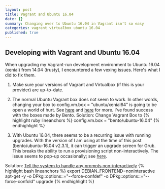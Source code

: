 ```yaml
---
layout: post
title: Vagrant and Ubuntu 16.04
date: {}
summary: Changing over to Ubuntu 16.04 in Vagrant isn't so easy
categories: vagrant virtualbox ubuntu 16.04
published: true
---
```

## Developing with Vagrant and Ubuntu 16.04

When upgrading my Vagrant-run development environment to Ubuntu 16.04 (xenial) from 14.04 (trusty), I encountered a few vexing issues. Here's what I did to fix them.

1) Make sure your versions of Vagrant and Virtualbox (if this is your provider) are up-to-date.

2) The normal Ubuntu Vagrant box does not seem to work. In other words, changing your box to config.vm.box = "ubuntu/xenial64" is going to be open a world of hurt. See [here](https://bugs.launchpad.net/cloud-images/+bug/1569237) and [here](https://github.com/mitchellh/vagrant/issues/7155#issuecomment-228568200) for more. I've found success with the boxes made by Bento.
Solution:
Change Vagrant Box to
{% highlight ruby lineanchors %}
config.vm.box = "bento/ubuntu-16.04"
{% endhighlight %}

3) With Ubuntu 16.04, there seems to be a recurring issue with running upgrades. With the version of I am using at the time of this post (bento/ubuntu-16.04 v2.3.1), it can trigger an upgrade screen for Grub. This breaks the ability to run a provisioning script non-interactively. The issue seems to pop-up occasionally; see [here](https://github.com/chef/bento/issues/661).

Solution:
[Tell the system to handle any prompts non-interactively](http://stackoverflow.com/questions/40748363/virtual-machine-apt-get-grub-issue/40751712)
{% highlight bash lineanchors %}
export DEBIAN_FRONTEND=noninteractive apt-get -y -o DPkg::options::="--force-confdef" -o DPkg::options::="--force-confold" upgrade
{% endhighlight %}
